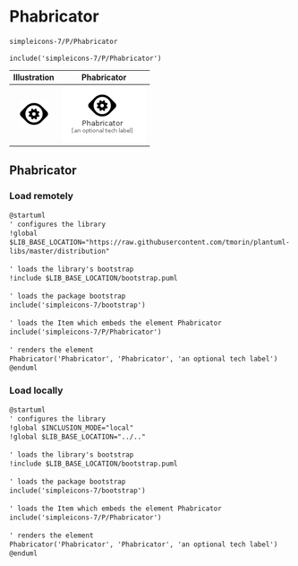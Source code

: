 # Phabricator


```text
simpleicons-7/P/Phabricator
```

```text
include('simpleicons-7/P/Phabricator')
```



| Illustration | Phabricator |
| :---: | :---: |
| ![illustration for Illustration](../../simpleicons-7/P/Phabricator.png) | ![illustration for Phabricator](../../simpleicons-7/P/Phabricator.Local.png) |




## Phabricator

### Load remotely
```plantuml
@startuml
' configures the library
!global $LIB_BASE_LOCATION="https://raw.githubusercontent.com/tmorin/plantuml-libs/master/distribution"

' loads the library's bootstrap
!include $LIB_BASE_LOCATION/bootstrap.puml

' loads the package bootstrap
include('simpleicons-7/bootstrap')

' loads the Item which embeds the element Phabricator
include('simpleicons-7/P/Phabricator')

' renders the element
Phabricator('Phabricator', 'Phabricator', 'an optional tech label')
@enduml
```

### Load locally
```plantuml
@startuml
' configures the library
!global $INCLUSION_MODE="local"
!global $LIB_BASE_LOCATION="../.."

' loads the library's bootstrap
!include $LIB_BASE_LOCATION/bootstrap.puml

' loads the package bootstrap
include('simpleicons-7/bootstrap')

' loads the Item which embeds the element Phabricator
include('simpleicons-7/P/Phabricator')

' renders the element
Phabricator('Phabricator', 'Phabricator', 'an optional tech label')
@enduml
```

